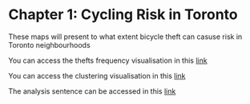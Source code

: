 # Chapter 1: Cycling Risk in Toronto

These maps will present to what extent bicycle theft can casuse risk in Toronto neighbourhoods

You can access the thefts frequency visualisation in this [link](https://zeqiang.fun/Digital-Viz-City-Transformations/Bicycle-Thefts-Risk/theft_frequency_map_tmp-3.html)

You can access the clustering visualisation in this [link](https://zeqiang.fun/Digital-Viz-City-Transformations/Bicycle-Thefts-Risk/Toronto_Clustering_Viz-draft/)

The analysis sentence can be accessed in this [link](https://zeqiang.fun/Digital-Viz-City-Transformations/Bicycle-Thefts-Risk/Code/Toronto-Bike-Theft-Cluster-Analysis.html)



